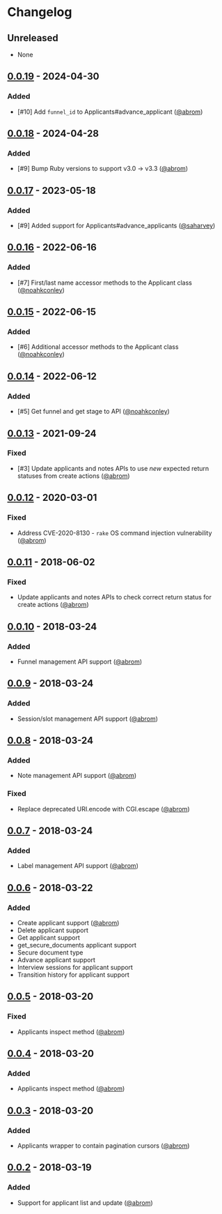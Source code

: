 # Changelog

## Unreleased
- None

## [0.0.19](releases/tag/v0.0.19) - 2024-04-30
### Added
- [#10] Add `funnel_id` to Applicants#advance_applicant ([@abrom][])

## [0.0.18](releases/tag/v0.0.18) - 2024-04-28
### Added
- [#9] Bump Ruby versions to support v3.0 -> v3.3 ([@abrom][])

## [0.0.17](releases/tag/v0.0.17) - 2023-05-18
### Added
- [#9] Added support for Applicants#advance_applicants ([@saharvey][])

## [0.0.16](releases/tag/v0.0.16) - 2022-06-16
### Added
- [#7] First/last name accessor methods to the Applicant class ([@noahkconley][])

## [0.0.15](releases/tag/v0.0.15) - 2022-06-15
### Added
- [#6] Additional accessor methods to the Applicant class ([@noahkconley][])

## [0.0.14](releases/tag/v0.0.14) - 2022-06-12
### Added
- [#5] Get funnel and get stage to API ([@noahkconley][])

## [0.0.13](releases/tag/v0.0.13) - 2021-09-24
### Fixed
- [#3] Update applicants and notes APIs to use *new* expected return statuses from create actions ([@abrom][])

## [0.0.12](releases/tag/v0.0.12) - 2020-03-01
### Fixed
- Address CVE-2020-8130 - `rake` OS command injection vulnerability ([@abrom][])

## [0.0.11](releases/tag/v0.0.11) - 2018-06-02
### Fixed
- Update applicants and notes APIs to check correct return status for create actions ([@abrom][])

## [0.0.10](releases/tag/v0.0.10) - 2018-03-24
### Added
- Funnel management API support ([@abrom][])

## [0.0.9](releases/tag/v0.0.9) - 2018-03-24
### Added
- Session/slot management API support ([@abrom][])

## [0.0.8](releases/tag/v0.0.8) - 2018-03-24
### Added
- Note management API support ([@abrom][]) 
### Fixed
- Replace deprecated URI.encode with CGI.escape ([@abrom][])

## [0.0.7](releases/tag/v0.0.7) - 2018-03-24
### Added
- Label management API support ([@abrom][]) 

## [0.0.6](releases/tag/v0.0.6) - 2018-03-22
### Added
- Create applicant support ([@abrom][])
- Delete applicant support
- Get applicant support
- get_secure_documents applicant support
- Secure document type
- Advance applicant support
- Interview sessions for applicant support
- Transition history for applicant support

## [0.0.5](releases/tag/v0.0.5) - 2018-03-20
### Fixed
- Applicants inspect method ([@abrom][])

## [0.0.4](releases/tag/v0.0.4) - 2018-03-20
### Added
- Applicants inspect method ([@abrom][])

## [0.0.3](releases/tag/v0.0.3) - 2018-03-20
### Added
- Applicants wrapper to contain pagination cursors ([@abrom][])

## [0.0.2](releases/tag/v0.0.2) - 2018-03-19
### Added
- Support for applicant list and update ([@abrom][])

[@abrom]: https://github.com/abrom
[@noahkconley]: https://github.com/noahkconley
[@saharvey]: https://github.com/saharvey

